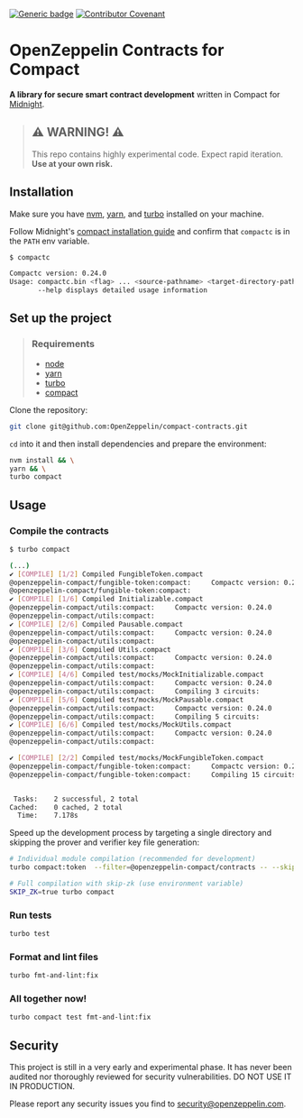 [![Generic badge](https://img.shields.io/badge/Compact%20Compiler-0.24.0-1abc9c.svg)](https://docs.midnight.network/relnotes/compact)
[![Contributor Covenant](https://img.shields.io/badge/Contributor%20Covenant-2.1-4baaaa.svg)](CODE_OF_CONDUCT.md)

# OpenZeppelin Contracts for Compact

**A library for secure smart contract development** written in Compact for [Midnight](https://midnight.network/).

> ## ⚠️ WARNING! ⚠️
>
> This repo contains highly experimental code.
> Expect rapid iteration.
> **Use at your own risk.**

## Installation

Make sure you have [nvm](https://github.com/nvm-sh/nvm), [yarn](https://yarnpkg.com/getting-started/install), and [turbo](https://turborepo.com/docs/getting-started/installation) installed on your machine.

Follow Midnight's [compact installation guide](https://docs.midnight.network/develop/tutorial/building/#midnight-compact-compiler) and confirm that `compactc` is in the `PATH` env variable.

```bash
$ compactc

Compactc version: 0.24.0
Usage: compactc.bin <flag> ... <source-pathname> <target-directory-pathname>
       --help displays detailed usage information
```

## Set up the project

> ### Requirements
>
> - [node](https://nodejs.org/)
> - [yarn](https://yarnpkg.com/getting-started/install)
> - [turbo](https://turborepo.com/docs/getting-started/installation)
> - [compact](https://docs.midnight.network/develop/tutorial/building/#midnight-compact-compiler)

Clone the repository:

```bash
git clone git@github.com:OpenZeppelin/compact-contracts.git
```

`cd` into it and then install dependencies and prepare the environment:

```bash
nvm install && \
yarn && \
turbo compact
```

## Usage

### Compile the contracts

```bash
$ turbo compact

(...)
✔ [COMPILE] [1/2] Compiled FungibleToken.compact
@openzeppelin-compact/fungible-token:compact:     Compactc version: 0.24.0
@openzeppelin-compact/fungible-token:compact:
✔ [COMPILE] [1/6] Compiled Initializable.compact
@openzeppelin-compact/utils:compact:     Compactc version: 0.24.0
@openzeppelin-compact/utils:compact:
✔ [COMPILE] [2/6] Compiled Pausable.compact
@openzeppelin-compact/utils:compact:     Compactc version: 0.24.0
@openzeppelin-compact/utils:compact:
✔ [COMPILE] [3/6] Compiled Utils.compact
@openzeppelin-compact/utils:compact:     Compactc version: 0.24.0
@openzeppelin-compact/utils:compact:
✔ [COMPILE] [4/6] Compiled test/mocks/MockInitializable.compact
@openzeppelin-compact/utils:compact:     Compactc version: 0.24.0
@openzeppelin-compact/utils:compact:     Compiling 3 circuits:
✔ [COMPILE] [5/6] Compiled test/mocks/MockPausable.compact
@openzeppelin-compact/utils:compact:     Compactc version: 0.24.0
@openzeppelin-compact/utils:compact:     Compiling 5 circuits:
✔ [COMPILE] [6/6] Compiled test/mocks/MockUtils.compact
@openzeppelin-compact/utils:compact:     Compactc version: 0.24.0
@openzeppelin-compact/utils:compact:

✔ [COMPILE] [2/2] Compiled test/mocks/MockFungibleToken.compact
@openzeppelin-compact/fungible-token:compact:     Compactc version: 0.24.0
@openzeppelin-compact/fungible-token:compact:     Compiling 15 circuits:


 Tasks:    2 successful, 2 total
Cached:    0 cached, 2 total
  Time:    7.178s
```

Speed up the development process by targeting a single directory
and skipping the prover and verifier key file generation:

```bash
# Individual module compilation (recommended for development)
turbo compact:token  --filter=@openzeppelin-compact/contracts -- --skip-zk

# Full compilation with skip-zk (use environment variable)
SKIP_ZK=true turbo compact
```

### Run tests

```bash
turbo test
```

### Format and lint files

```bash
turbo fmt-and-lint:fix
```

### All together now!
```bash
turbo compact test fmt-and-lint:fix
```

## Security

This project is still in a very early and experimental phase. It has never been audited nor thoroughly reviewed for security vulnerabilities. DO NOT USE IT IN PRODUCTION.

Please report any security issues you find to <security@openzeppelin.com>.
